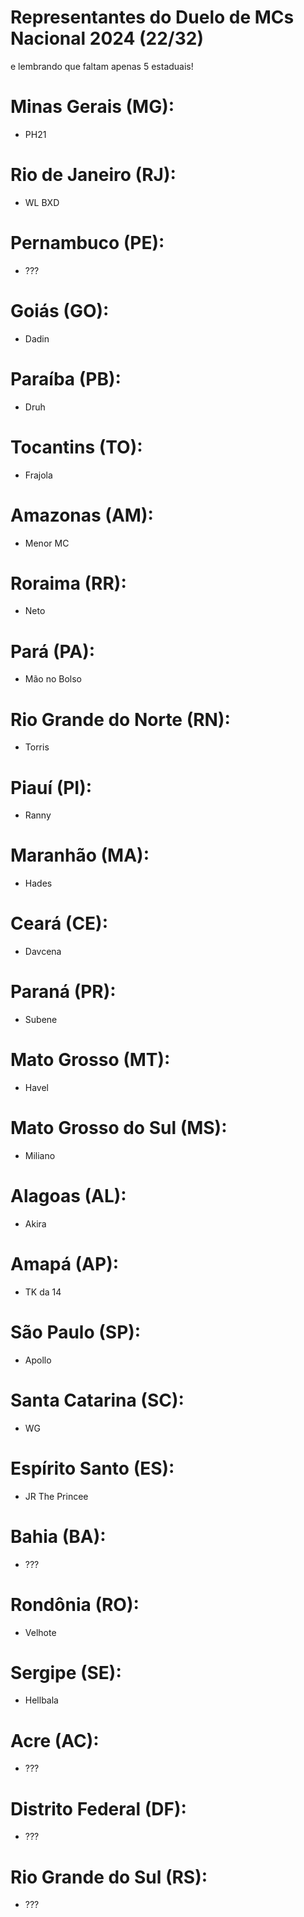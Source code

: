 # Representantes do Duelo de MCs Nacional 2024 (22/32)
e lembrando que faltam apenas 5 estaduais!


# Minas Gerais (MG):

- PH21


# Rio de Janeiro (RJ):

- WL BXD


# Pernambuco (PE):

- ???


# Goiás (GO):

- Dadin


# Paraíba (PB):

- Druh


# Tocantins (TO):

- Frajola


# Amazonas (AM):

- Menor MC


# Roraima (RR):

- Neto


# Pará (PA):

- Mão no Bolso


# Rio Grande do Norte (RN):

- Torris


# Piauí (PI):

- Ranny


# Maranhão (MA):

- Hades


# Ceará (CE):

- Davcena


# Paraná (PR):

- Subene


# Mato Grosso (MT): 

- Havel


# Mato Grosso do Sul (MS):

- Miliano


# Alagoas (AL):

- Akira


# Amapá (AP):

- TK da 14


# São Paulo (SP):

- Apollo


# Santa Catarina (SC):

- WG


# Espírito Santo (ES):

- JR The Princee


# Bahia (BA): 

- ???


# Rondônia (RO):

- Velhote


# Sergipe (SE):

- Hellbala


# Acre (AC):

- ???


# Distrito Federal (DF):

- ???


# Rio Grande do Sul (RS): 

- ???
